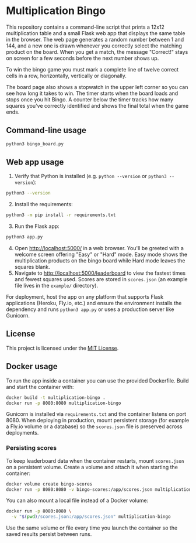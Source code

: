 # Multiplication Bingo

This repository contains a command-line script that prints a 12x12 multiplication table and a small Flask web app that displays the same table in the browser. The web page generates a random number between 1 and 144, and a new one is drawn whenever you correctly select the matching product on the board. When you get a match, the message "Correct!" stays on screen for a few seconds before the next number shows up.

To win the bingo game you must mark a complete line of twelve correct cells in a row, horizontally, vertically or diagonally.

The board page also shows a stopwatch in the upper left corner so you can see how long it takes to win. The timer starts when the board loads and stops once you hit Bingo.
A counter below the timer tracks how many squares you've correctly identified and shows the final total when the game ends.

## Command-line usage

```bash
python3 bingo_board.py
```

## Web app usage

1. Verify that Python is installed (e.g. `python --version` or `python3 --version`):

```bash
python3 --version
```

2. Install the requirements:

```bash
python3 -m pip install -r requirements.txt
```

3. Run the Flask app:

```bash
python3 app.py
```

4. Open <http://localhost:5000/> in a web browser. You'll be greeted with a welcome screen offering "Easy" or "Hard" mode. Easy mode shows the multiplication products on the bingo board while Hard mode leaves the squares blank.
5. Navigate to <http://localhost:5000/leaderboard> to view the fastest times and fewest squares used. Scores are stored in `scores.json` (an example file lives in the `example/` directory).

For deployment, host the app on any platform that supports Flask applications (Heroku, Fly.io, etc.) and ensure the environment installs the dependency and runs `python3 app.py` or uses a production server like Gunicorn.

## License

This project is licensed under the [MIT License](LICENSE).
## Docker usage

To run the app inside a container you can use the provided Dockerfile. Build and start the container with:

```bash
docker build -t multiplication-bingo .
docker run -p 8080:8080 multiplication-bingo
```

Gunicorn is installed via `requirements.txt` and the container listens on port 8080.
When deploying in production, mount persistent storage (for example a Fly.io volume or a database) so the `scores.json` file is preserved across deployments.

### Persisting scores

To keep leaderboard data when the container restarts, mount `scores.json` on a
persistent volume. Create a volume and attach it when starting the container:

```bash
docker volume create bingo-scores
docker run -p 8080:8080 -v bingo-scores:/app/scores.json multiplication-bingo
```

You can also mount a local file instead of a Docker volume:

```bash
docker run -p 8080:8080 \
  -v "$(pwd)/scores.json:/app/scores.json" multiplication-bingo
```

Use the same volume or file every time you launch the container so the saved
results persist between runs.
